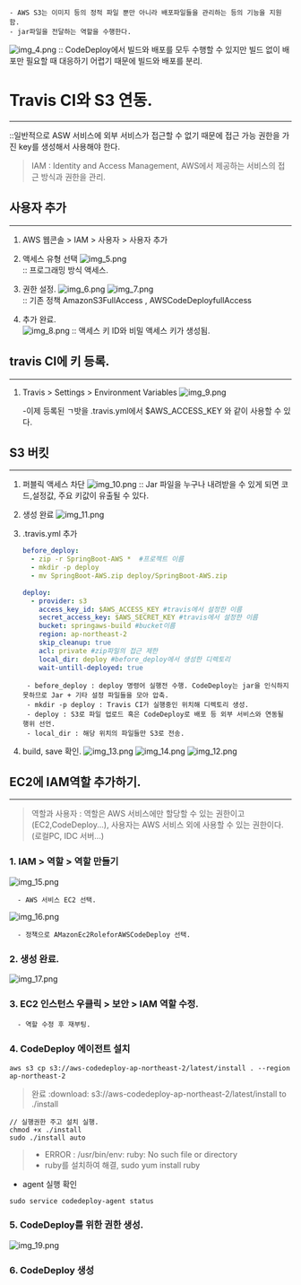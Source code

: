     - AWS S3는 이미지 등의 정적 파일 뿐만 아니라 배포파일들을 관리하는 등의 기능을 지원 함.
    - jar파일을 전달하는 역할을 수행한다.
![img_4.png](img_4.png)
:: CodeDeploy에서 빌드와 배포를 모두 수행할 수 있지만 빌드 없이 배포만 필요할 때 대응하기 어렵기 때문에 빌드와 배포를 분리.

# Travis CI와 S3 연동.
******
::일반적으로 ASW 서비스에 외부 서비스가 접근할 수 없기 때문에 접근 가능 권한을 가진 key를 생성해서 사용해야 한다.

> IAM : Identity and Access Management, AWS에서 제공하는 서비스의 접근 방식과 권한을 관리.
## 사용자 추가
*****
1. AWS 웹콘솔 > IAM > 사용자 > 사용자 추가
   

2. 액세스 유형 선택
![img_5.png](img_5.png)     
   :: 프로그래밍 방식 액세스.


3. 권한 설정.
   ![img_6.png](img_6.png)
![img_7.png](img_7.png)     
   :: 기존 정책 AmazonS3FullAccess , AWSCodeDeployfullAccess 
   

4. 추가 완료.   
![img_8.png](img_8.png)
:: 액세스 키 ID와 비밀 액세스 키가 생성됨.
   

## travis CI에 키 등록.
*******
1. Travis > Settings > Environment Variables
![img_9.png](img_9.png)
   
    -이제 등록된 ㄱ밧을 .travis.yml에서 $AWS_ACCESS_KEY 와 같이 사용할 수 있다.
   

## S3 버킷
********
1. 퍼블릭 액세스 차단
![img_10.png](img_10.png)
   :: Jar 파일을 누구나 내려받을 수 있게 되면 코드,설정값, 주요 키값이 유출될 수 있다.
2. 생성 완료
![img_11.png](img_11.png)
   
3. .travis.yml 추가
    ```yaml
    before_deploy:
      - zip -r SpringBoot-AWS *  #프로젝트 이름
      - mkdir -p deploy
      - mv SpringBoot-AWS.zip deploy/SpringBoot-AWS.zip
        
    deploy: 
      - provider: s3
        access_key_id: $AWS_ACCESS_KEY #travis에서 설정한 이름
        secret_access_key: $AWS_SECRET_KEY #travis에서 설정한 이름
        bucket: springaws-build #bucket이름
        region: ap-northeast-2
        skip_cleanup: true
        acl: private #zip파일의 접근 제한
        local_dir: deploy #before_deploy에서 생성한 디렉토리
        wait-untill-deployed: true
    ```
        - before_deploy : deploy 명령어 실행전 수행. CodeDeploy는 jar을 인식하지 못하므로 Jar + 기타 설정 파일들을 모아 압축.        
        - mkdir -p deploy : Travis CI가 실행중인 위치해 디렉토리 생성.
        - deploy : S3로 파일 업로드 혹은 CodeDeploy로 배포 등 외부 서비스와 연동될 행위 선언.
        - local_dir : 해당 위치의 파일들만 S3로 전송.

4. build, save 확인.
![img_13.png](img_13.png)
![img_14.png](img_14.png)
![img_12.png](img_12.png)

   
## EC2에 IAM역할 추가하기.
**********
> 역할과 사용자 : 역할은 AWS 서비스에만 할당할 수 있는 권한이고(EC2,CodeDeploy...), 사용자는 AWS 서비스 외에 사용할 수 있는 권한이다.(로컬PC, IDC 서버...)

### 1. IAM > 역할 > 역할 만들기     
![img_15.png](img_15.png)
   

      - AWS 서비스 EC2 선택.
   
![img_16.png](img_16.png)      
      
      - 정책으로 AMazonEc2RoleforAWSCodeDeploy 선택.
### 2. 생성 완료.
![img_17.png](img_17.png)
   
### 3. EC2 인스턴스 우클릭 > 보안 > IAM 역할 수정.     

      - 역할 수정 후 재부팅.

### 4. CodeDeploy 에이전트 설치
```
aws s3 cp s3://aws-codedeploy-ap-northeast-2/latest/install . --region ap-northeast-2
```

> 완료 :download: s3://aws-codedeploy-ap-northeast-2/latest/install to ./install

```
// 실행권한 주고 설치 실행.
chmod +x ./install
sudo ./install auto
```

> - ERROR : /usr/bin/env: ruby: No such file or directory    
> - ruby를 설치하여 해결, sudo yum install ruby

- agent 실행 확인
```
sudo service codedeploy-agent status
```

### 5. CodeDeploy를 위한 권한 생성.
![img_19.png](img_19.png)


### 6. CodeDeploy 생성

